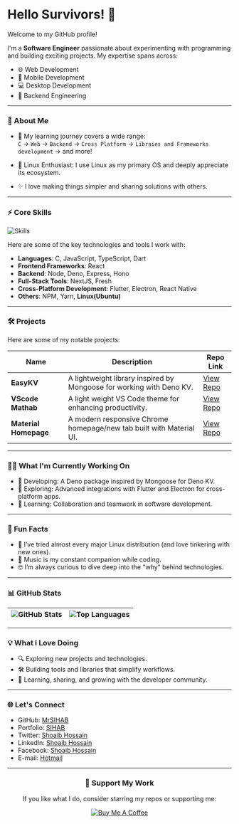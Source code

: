 # Hello Survivors! 👋

Welcome to my GitHub profile!

I'm a **Software Engineer** passionate about experimenting with programming and building exciting projects. My expertise spans across:

- 🌐 Web Development
- 📱 Mobile Development
- 💻 Desktop Development
- 🔧 Backend Engineering

---

### 🚀 About Me

- 🌱 My learning journey covers a wide range:  
  `C` → `Web` → `Backend` → `Cross Platform` → `Libraies and Frameworks development` → and more!

- 🐧 Linux Enthusiast: I use Linux as my primary OS and deeply appreciate its ecosystem.

- ✨ I love making things simpler and sharing solutions with others.

---

### ⚡ Core Skills

![Skills](https://skillicons.dev/icons?i=js,typescript,react,deno,nodejs,express,nextjs,flutter,dart,go,docker,electron,linux,ubuntu,git&theme=dark)

Here are some of the key technologies and tools I work with:

- **Languages**: C, JavaScript, TypeScript, Dart
- **Frontend Frameworks**: React
- **Backend**: Node, Deno, Express, Hono
- **Full-Stack Tools**: NextJS, Fresh
- **Cross-Platform Development**: Flutter, Electron, React Native
- **Others**: NPM, Yarn, **Linux(Ubuntu)**

---

### 🛠 Projects

Here are some of my notable projects:

| Name                  | Description                                                          | Repo Link                                                 |
| --------------------- | -------------------------------------------------------------------- | --------------------------------------------------------- |
| **EasyKV**            | A lightweight library inspired by Mongoose for working with Deno KV. | [View Repo](https://github.com/MrSIHAB/easykv)            |
| **VScode Mathab**     | A light weight VS Code theme for enhancing productivity.             | [View Repo](https://github.com/MrSIHAB/vscode-mathab)     |
| **Material Homepage** | A modern responsive Chrome homepage/new tab built with Material UI.  | [View Repo](https://github.com/MrSIHAB/material-homepage) |

---

### 🧑‍💻 What I'm Currently Working On

- 🌟 Developing: A Deno package inspired by Mongoose for Deno KV.
- 🔨 Exploring: Advanced integrations with Flutter and Electron for cross-platform apps.
- 🌱 Learning: Collaboration and teamwork in software development.

---

### 🎯 Fun Facts

- 🐧 I’ve tried almost every major Linux distribution (and love tinkering with new ones).
- 🎵 Music is my constant companion while coding.
- 🤓 I’m always curious to dive deep into the "why" behind technologies.

---

### 📊 GitHub Stats

| ![GitHub Stats](https://github-readme-stats.vercel.app/api?username=MrSIHAB&rank_icon=github&hide_border=true&show_icons=true&title_color=FDEEE9&ring_color=E95420&text_color=FDEEE9&icon_color=77216F&bg_color=2C001E&border_color=77216F&border_radius=25) | ![Top Languages](https://github-readme-stats.vercel.app/api/top-langs/?username=MrSIHAB&layout=compact&hide_border=true&show_icons=true&title_color=FDEEE9&ring_color=E95420&text_color=FDEEE9&icon_color=77216F&bg_color=2C001E&border_color=77216F&border_radius=25) |
| ------------------------------------------------------------------------------------------------------------------------------------------------------------------------------------------------------------------------------------------------------------ | ---------------------------------------------------------------------------------------------------------------------------------------------------------------------------------------------------------------------------------------------------------------------- |

---

### 💡 What I Love Doing

- 🔍 Exploring new projects and technologies.
- 🛠 Building tools and libraries that simplify workflows.
- 🌟 Learning, sharing, and growing with the developer community.

---

### 🌐 Let's Connect

- GitHub: [MrSIHAB](https://github.com/MrSIHAB)
- Portfolio: [SIHAB](https://mrsihab.github.io/portfolio)
- Twitter: [Shoaib Hossain](https://x.com/ShoaibSihab)
- LinkedIn: [Shoaib Hossain](https://www.linkedin.com/in/shoaib-hossain/)
- Facebook: [Shoaib Hossain](https://facebook.com/shoaibhossain55)
- E-mail: [Hotmail](mailto://mrsihab@hotmail.com)

---

<div align="center">

### 💖 **Support My Work**

If you like what I do, consider starring my repos or supporting me:

[![Buy Me A Coffee](https://img.shields.io/badge/-Buy%20Me%20a%20Coffee-orange?style=for-the-badge&logo=buy-me-a-coffee&logoColor=white)](https://buymeacoffee.com/MrSIHAB)

</div>
